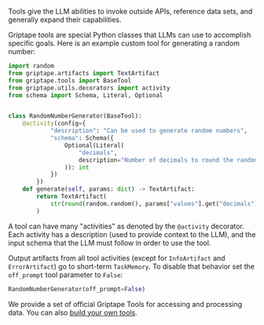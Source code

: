 Tools give the LLM abilities to invoke outside APIs, reference data sets, and generally expand their capabilities.

Griptape tools are special Python classes that LLMs can use to accomplish specific goals. Here is an example custom tool for generating a random number:

```python title="PYTEST_IGNORE"
import random
from griptape.artifacts import TextArtifact
from griptape.tools import BaseTool
from griptape.utils.decorators import activity
from schema import Schema, Literal, Optional


class RandomNumberGenerator(BaseTool):
    @activity(config={
            "description": "Can be used to generate random numbers",
            "schema": Schema({
                Optional(Literal(
                    "decimals",
                    description="Number of decimals to round the random number to"
                )): int
            })
        })
    def generate(self, params: dict) -> TextArtifact:
        return TextArtifact(
            str(round(random.random(), params["values"].get("decimals")))
        )
```

A tool can have many "activities" as denoted by the `@activity` decorator. Each activity has a description (used to provide context to the LLM), and the input schema that the LLM must follow in order to use the tool.

Output artifacts from all tool activities (except for `InfoArtifact` and `ErrorArtifact`) go to short-term `TaskMemory`. To disable that behavior set the `off_prompt` tool parameter to `False`:

```python title="PYTEST_IGNORE"
RandomNumberGenerator(off_prompt=False)
```

We provide a set of official Griptape Tools for accessing and processing data. You can also [build your own tools](./custom-tools/index.md).
